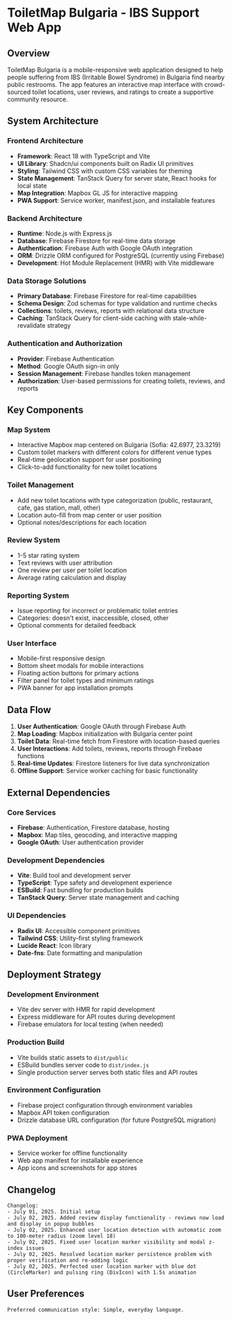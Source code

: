 # ToiletMap Bulgaria - IBS Support Web App

## Overview

ToiletMap Bulgaria is a mobile-responsive web application designed to help people suffering from IBS (Irritable Bowel Syndrome) in Bulgaria find nearby public restrooms. The app features an interactive map interface with crowd-sourced toilet locations, user reviews, and ratings to create a supportive community resource.

## System Architecture

### Frontend Architecture
- **Framework**: React 18 with TypeScript and Vite
- **UI Library**: Shadcn/ui components built on Radix UI primitives
- **Styling**: Tailwind CSS with custom CSS variables for theming
- **State Management**: TanStack Query for server state, React hooks for local state
- **Map Integration**: Mapbox GL JS for interactive mapping
- **PWA Support**: Service worker, manifest.json, and installable features

### Backend Architecture
- **Runtime**: Node.js with Express.js
- **Database**: Firebase Firestore for real-time data storage
- **Authentication**: Firebase Auth with Google OAuth integration
- **ORM**: Drizzle ORM configured for PostgreSQL (currently using Firebase)
- **Development**: Hot Module Replacement (HMR) with Vite middleware

### Data Storage Solutions
- **Primary Database**: Firebase Firestore for real-time capabilities
- **Schema Design**: Zod schemas for type validation and runtime checks
- **Collections**: toilets, reviews, reports with relational data structure
- **Caching**: TanStack Query for client-side caching with stale-while-revalidate strategy

### Authentication and Authorization
- **Provider**: Firebase Authentication
- **Method**: Google OAuth sign-in only
- **Session Management**: Firebase handles token management
- **Authorization**: User-based permissions for creating toilets, reviews, and reports

## Key Components

### Map System
- Interactive Mapbox map centered on Bulgaria (Sofia: 42.6977, 23.3219)
- Custom toilet markers with different colors for different venue types
- Real-time geolocation support for user positioning
- Click-to-add functionality for new toilet locations

### Toilet Management
- Add new toilet locations with type categorization (public, restaurant, cafe, gas station, mall, other)
- Location auto-fill from map center or user position
- Optional notes/descriptions for each location

### Review System
- 1-5 star rating system
- Text reviews with user attribution
- One review per user per toilet location
- Average rating calculation and display

### Reporting System
- Issue reporting for incorrect or problematic toilet entries
- Categories: doesn't exist, inaccessible, closed, other
- Optional comments for detailed feedback

### User Interface
- Mobile-first responsive design
- Bottom sheet modals for mobile interactions
- Floating action buttons for primary actions
- Filter panel for toilet types and minimum ratings
- PWA banner for app installation prompts

## Data Flow

1. **User Authentication**: Google OAuth through Firebase Auth
2. **Map Loading**: Mapbox initialization with Bulgaria center point
3. **Toilet Data**: Real-time fetch from Firestore with location-based queries
4. **User Interactions**: Add toilets, reviews, reports through Firebase functions
5. **Real-time Updates**: Firestore listeners for live data synchronization
6. **Offline Support**: Service worker caching for basic functionality

## External Dependencies

### Core Services
- **Firebase**: Authentication, Firestore database, hosting
- **Mapbox**: Map tiles, geocoding, and interactive mapping
- **Google OAuth**: User authentication provider

### Development Dependencies
- **Vite**: Build tool and development server
- **TypeScript**: Type safety and development experience
- **ESBuild**: Fast bundling for production builds
- **TanStack Query**: Server state management and caching

### UI Dependencies
- **Radix UI**: Accessible component primitives
- **Tailwind CSS**: Utility-first styling framework
- **Lucide React**: Icon library
- **Date-fns**: Date formatting and manipulation

## Deployment Strategy

### Development Environment
- Vite dev server with HMR for rapid development
- Express middleware for API routes during development
- Firebase emulators for local testing (when needed)

### Production Build
- Vite builds static assets to `dist/public`
- ESBuild bundles server code to `dist/index.js`
- Single production server serves both static files and API routes

### Environment Configuration
- Firebase project configuration through environment variables
- Mapbox API token configuration
- Drizzle database URL configuration (for future PostgreSQL migration)

### PWA Deployment
- Service worker for offline functionality
- Web app manifest for installable experience
- App icons and screenshots for app stores

## Changelog

```
Changelog:
- July 01, 2025. Initial setup
- July 02, 2025. Added review display functionality - reviews now load and display in popup bubbles
- July 02, 2025. Enhanced user location detection with automatic zoom to 100-meter radius (zoom level 18)
- July 02, 2025. Fixed user location marker visibility and modal z-index issues
- July 02, 2025. Resolved location marker persistence problem with proper verification and re-adding logic
- July 02, 2025. Perfected user location marker with blue dot (CircleMarker) and pulsing ring (DivIcon) with 1.5s animation
```

## User Preferences

```
Preferred communication style: Simple, everyday language.
```